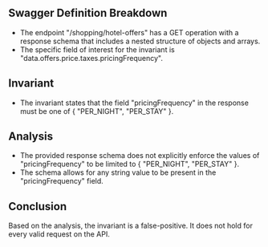 ## Swagger Definition Breakdown
- The endpoint "/shopping/hotel-offers" has a GET operation with a response schema that includes a nested structure of objects and arrays.
- The specific field of interest for the invariant is "data.offers.price.taxes.pricingFrequency".

## Invariant
- The invariant states that the field "pricingFrequency" in the response must be one of { "PER_NIGHT", "PER_STAY" }.

## Analysis
- The provided response schema does not explicitly enforce the values of "pricingFrequency" to be limited to { "PER_NIGHT", "PER_STAY" }.
- The schema allows for any string value to be present in the "pricingFrequency" field.

## Conclusion
Based on the analysis, the invariant is a false-positive. It does not hold for every valid request on the API.

